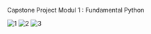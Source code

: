 Capstone Project Modul 1 : Fundamental Python 

![1](https://github.com/justifyesther/justifyester_CapstoneProjectModul1/assets/44887209/4e3c5a51-fe27-49df-bc50-fd8b1bcc5151)
![2](https://github.com/justifyesther/justifyester_CapstoneProjectModul1/assets/44887209/2b65a4ec-321c-4076-9211-7b1bfe8f55dc)
![3](https://github.com/justifyesther/justifyester_CapstoneProjectModul1/assets/44887209/28577da1-867c-40ca-b58d-6ca7ed57b2f5)
